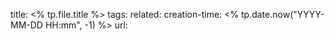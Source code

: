 title: <% tp.file.title %>
tags:
related: 
creation-time: <% tp.date.now("YYYY-MM-DD HH:mm", -1) %>
url: 
